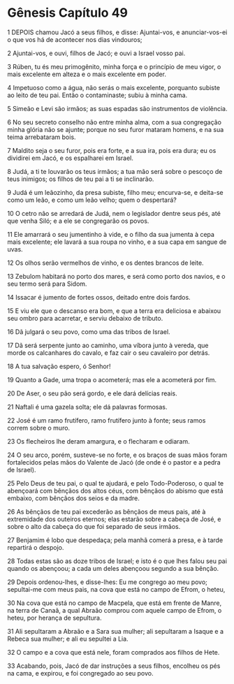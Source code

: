 # Gênesis Capítulo 49

1	DEPOIS chamou Jacó a seus filhos, e disse: Ajuntai-vos, e anunciar-vos-ei o que vos há de acontecer nos dias vindouros;

2	Ajuntai-vos, e ouvi, filhos de Jacó; e ouvi a Israel vosso pai.

3	Rúben, tu és meu primogênito, minha força e o princípio de meu vigor, o mais excelente em alteza e o mais excelente em poder.

4	Impetuoso como a água, não serás o mais excelente, porquanto subiste ao leito de teu pai. Então o contaminaste; subiu à minha cama.

5	Simeão e Levi são irmãos; as suas espadas são instrumentos de violência.

6	No seu secreto conselho não entre minha alma, com a sua congregação minha glória não se ajunte; porque no seu furor mataram homens, e na sua teima arrebataram bois.

7	Maldito seja o seu furor, pois era forte, e a sua ira, pois era dura; eu os dividirei em Jacó, e os espalharei em Israel.

8	Judá, a ti te louvarão os teus irmãos; a tua mão será sobre o pescoço de teus inimigos; os filhos de teu pai a ti se inclinarão.

9	Judá é um leãozinho, da presa subiste, filho meu; encurva-se, e deita-se como um leão, e como um leão velho; quem o despertará?

10	O cetro não se arredará de Judá, nem o legislador dentre seus pés, até que venha Siló; e a ele se congregarão os povos.

11	Ele amarrará o seu jumentinho à vide, e o filho da sua jumenta à cepa mais excelente; ele lavará a sua roupa no vinho, e a sua capa em sangue de uvas.

12	Os olhos serão vermelhos de vinho, e os dentes brancos de leite.

13	Zebulom habitará no porto dos mares, e será como porto dos navios, e o seu termo será para Sidom.

14	Issacar é jumento de fortes ossos, deitado entre dois fardos.

15	E viu ele que o descanso era bom, e que a terra era deliciosa e abaixou seu ombro para acarretar, e serviu debaixo de tributo.

16	Dã julgará o seu povo, como uma das tribos de Israel.

17	Dã será serpente junto ao caminho, uma víbora junto à vereda, que morde os calcanhares do cavalo, e faz cair o seu cavaleiro por detrás.

18	A tua salvação espero, ó Senhor!

19	Quanto a Gade, uma tropa o acometerá; mas ele a acometerá por fim.

20	De Aser, o seu pão será gordo, e ele dará delícias reais.

21	Naftali é uma gazela solta; ele dá palavras formosas.

22	José é um ramo frutífero, ramo frutífero junto à fonte; seus ramos correm sobre o muro.

23	Os flecheiros lhe deram amargura, e o flecharam e odiaram.

24	O seu arco, porém, susteve-se no forte, e os braços de suas mãos foram fortalecidos pelas mãos do Valente de Jacó (de onde é o pastor e a pedra de Israel).

25	Pelo Deus de teu pai, o qual te ajudará, e pelo Todo-Poderoso, o qual te abençoará com bênçãos dos altos céus, com bênçãos do abismo que está embaixo, com bênçãos dos seios e da madre.

26	As bênçãos de teu pai excederão as bênçãos de meus pais, até à extremidade dos outeiros eternos; elas estarão sobre a cabeça de José, e sobre o alto da cabeça do que foi separado de seus irmãos.

27	Benjamim é lobo que despedaça; pela manhã comerá a presa, e à tarde repartirá o despojo.

28	Todas estas são as doze tribos de Israel; e isto é o que lhes falou seu pai quando os abençoou; a cada um deles abençoou segundo a sua bênção.

29	Depois ordenou-lhes, e disse-lhes: Eu me congrego ao meu povo; sepultai-me com meus pais, na cova que está no campo de Efrom, o heteu,

30	Na cova que está no campo de Macpela, que está em frente de Manre, na terra de Canaã, a qual Abraão comprou com aquele campo de Efrom, o heteu, por herança de sepultura.

31	Ali sepultaram a Abraão e a Sara sua mulher; ali sepultaram a Isaque e a Rebeca sua mulher; e ali eu sepultei a Lia.

32	O campo e a cova que está nele, foram comprados aos filhos de Hete.

33	Acabando, pois, Jacó de dar instruções a seus filhos, encolheu os pés na cama, e expirou, e foi congregado ao seu povo.

